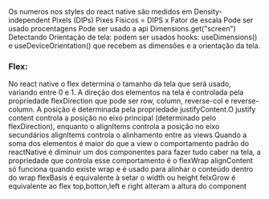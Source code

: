 Os numeros nos styles do react native são medidos em Density-independent Pixels (DIPs)
Pixes Físicos = DIPS x Fator de escala
Pode ser usado procentagens
Pode ser usado a api Dimensions.get("screen")
Detectando Orientação de tela: podem ser usados hooks:
useDimensions() e useDeviceOrientation() que recebem as dimensões e a orientação da tela.
### Flex:
No react native o flex determina o tamanho da tela que será usado, variando entre 0 e 1.
A direção dos elementos na tela é controlada pela propriedade flexDirection que pode ser row, column, reverse-col e reverse-column.
A posição é determinada pela propriedade justifyContent.O justify content controla a posição no eixo principal (determinado pelo flexDirection), enquanto o alignItems controla a posição no eixo secundários
alignItems controla o alinhamento entre as views
Quando a soma dos elementos é maior do que a view o comportamento padrão do reactNative é diminuir um dos componentes para fazer tudo caber na tela, a propriedade que controla esse comportamento é o flexWrap
alignContent só funciona quando existe wrap e é usado para alinhar o conteúdo dentro do wrap
flexBasis é equivalente à setar o width ou height
felxGrow é equivalente ao flex
top,botton,left e right alteram a altura do component
